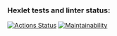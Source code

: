 ### Hexlet tests and linter status:
[![Actions Status](https://github.com/xantol/python-project-49/actions/workflows/hexlet-check.yml/badge.svg)](https://github.com/xantol/python-project-49/actions)
[![Maintainability](https://api.codeclimate.com/v1/badges/2a075941fe4dd7142d99/maintainability)](https://codeclimate.com/github/xantol/python-project-49/maintainability)
